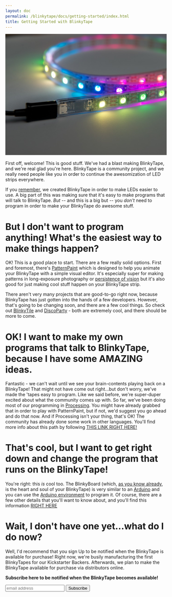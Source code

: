 ```yaml
---
layout: doc
permalink: /blinkytape/docs/getting-started/index.html
title: Getting Started with BlinkyTape
---
```

![Meet BlinkyTape](/images/blinkytape/big/bt.jpg)

First off, welcome! This is good stuff.  We've had a blast making BlinkyTape, and we're real glad you're here.  BlinkyTape is a community project, and we really need people like you in order to continue the awesomization of LED strips everywhere.

If you [remember](/blinkytape/), we created BlinkyTape in order to make LEDs easier to use. A big part of this was making sure that it's easy to make programs that will talk to BlinkyTape. *But* -- and this is a big but -- you *don't* need to program in order to make your BlinkyTape do awesome stuff.

# But I don't want to program anything!  What's the easiest way to make things happen?

OK! This is a good place to start. There are a few really solid options. First and foremost, there's [PatternPaint](/software/patternpaint/) <!--- change to the docs version of patternpaint when it's ready --->which is designed to help you animate your BlinkyTape with a simple visual editor. It's especially super for making patterns in long-exposure photography or [persistence of vision](http://en.wikipedia.org/wiki/Persistence_of_vision) but it's also good for just making cool stuff happen on your BlinkyTape strip.

There aren't very many projects that are good-to-go right now, because BlinkyTape has just gotten into the hands of a few developers. However, that's going to be changing soon, and there are a few cool things.  So check out [BlinkyTile](/blinkytile) and [DiscoParty](/software/discoparty/) - both are extremely cool, and there should be more to come.

# OK! I want to make my own programs that talk to BlinkyTape, because I have some AMAZING ideas.

Fantastic - we can't wait until we see your brain-contents playing back on a BlinkyTape! That might not have come out right...but don't worry, we've made the 'tapes easy to program. Like we said before, we're super-duper excited about what the community comes up with. So far, we've been doing most of our programming in [Processing](http://processing.org/). You might have already grabbed that in order to play with PatternPaint, but if not, we'd suggest you go ahead and do that now. And if Processing isn't your thing, that's OK! The community has already done some work in other languages. You'll find more info about this path by following [THIS LINK RIGHT HERE!](/blinkytape/docs/processing/)

# That's cool, but I want to get right down and change the program that runs on the BlinkyTape!

You're right: this *is* cool too.  The BlinkyBoard (which, [as you know already](/blinkytape/), is the heart and soul of your BlinkyTape) is very similar to an [Arduino](http://www.arduino.cc/) and you can use the [Arduino environment](http://arduino.cc/en/Main/Software) to program it. Of course, there are a few other details that you'll want to know about, and you'll find this information [RIGHT HERE](/blinkytape/docs/arduino/)

# Wait, I don't have one yet...what do I do now?

Well, I'd recommend that you sign Up to be notified when the BlinkyTape is available for purchase!  Right now, we're busily manufacturing the first BlinkyTapes for our Kickstarter Backers. Afterwards, we plan to make the BlinkyTape available for purchase via distributors online.

<p><strong>Subscribe here to be notified when the BlinkyTape becomes available!</strong></p>

<!-- Begin MailChimp Signup Form -->


<div id="mc_embed_signup">
<form action="http://blinkiverse.us7.list-manage1.com/subscribe/post?u=dc573c24e7e76c16c7e391838&amp;id=e44ba946d9" method="post" id="mc-embedded-subscribe-form" name="mc-embedded-subscribe-form" class="validate" target="_blank" novalidate>
    <input type="email" value="" name="EMAIL" class="email" id="mce-EMAIL" placeholder="email address" required>
    <input type="hidden" value="btweb-avail-2013-07" name="SIGNUPSRC" id="SIGNUPSRC"/>
    <input type="submit" value="Subscribe" name="subscribe" id="mc-embedded-subscribe" class="button">
</form>
</div>




<!--End mc_embed_signup-->

<!--- I'd usually end by asking for feedback - are you guys getting lots of emails about this? --->

